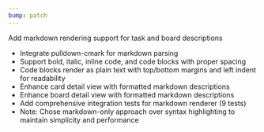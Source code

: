 ```yaml
---
bump: patch
---
```


Add markdown rendering support for task and board descriptions

- Integrate pulldown-cmark for markdown parsing
- Support bold, italic, inline code, and code blocks with proper spacing
- Code blocks render as plain text with top/bottom margins and left indent for readability
- Enhance card detail view with formatted markdown descriptions
- Enhance board detail view with formatted markdown descriptions
- Add comprehensive integration tests for markdown renderer (9 tests)
- Note: Chose markdown-only approach over syntax highlighting to maintain simplicity and performance
